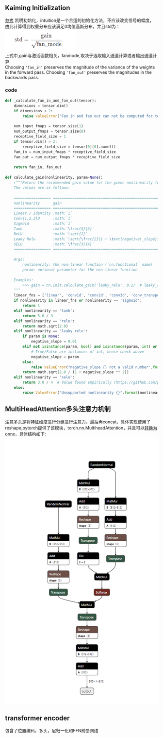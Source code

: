 ## Kaiming Initialization
[参考](https://paperswithcode.com/method/he-initialization)
凯明初始化，intuition是一个合适的初始化方法，不应该改变信号的幅度，由此计算得到权重分布应该满足0均值高斯分布，并且std为：  
![kaiming_init](./pics/kaiming_init.png)  
上式中,gain与激活函数相关，fanmode,取决于选取输入通道计算或者输出通道计算  
Choosing ``'fan_in'`` preserves the magnitude of the variance of the weights in the forward pass. Choosing ``'fan_out'`` preserves the magnitudes in the backwards pass.
### code
```python
def _calculate_fan_in_and_fan_out(tensor):
    dimensions = tensor.dim()
    if dimensions < 2:
        raise ValueError("Fan in and fan out can not be computed for tensor with fewer than 2 dimensions")

    num_input_fmaps = tensor.size(1)
    num_output_fmaps = tensor.size(0)
    receptive_field_size = 1
    if tensor.dim() > 2:
        receptive_field_size = tensor[0][0].numel()
    fan_in = num_input_fmaps * receptive_field_size
    fan_out = num_output_fmaps * receptive_field_size

    return fan_in, fan_out

def calculate_gain(nonlinearity, param=None):
    r"""Return the recommended gain value for the given nonlinearity function.
    The values are as follows:

    ================= ====================================================
    nonlinearity      gain
    ================= ====================================================
    Linear / Identity :math:`1`
    Conv{1,2,3}D      :math:`1`
    Sigmoid           :math:`1`
    Tanh              :math:`\frac{5}{3}`
    ReLU              :math:`\sqrt{2}`
    Leaky Relu        :math:`\sqrt{\frac{2}{1 + \text{negative\_slope}^2}}`
    SELU              :math:`\frac{3}{4}`
    ================= ====================================================

    Args:
        nonlinearity: the non-linear function (`nn.functional` name)
        param: optional parameter for the non-linear function

    Examples:
        >>> gain = nn.init.calculate_gain('leaky_relu', 0.2)  # leaky_relu with negative_slope=0.2
    """
    linear_fns = ['linear', 'conv1d', 'conv2d', 'conv3d', 'conv_transpose1d', 'conv_transpose2d', 'conv_transpose3d']
    if nonlinearity in linear_fns or nonlinearity == 'sigmoid':
        return 1
    elif nonlinearity == 'tanh':
        return 5.0 / 3
    elif nonlinearity == 'relu':
        return math.sqrt(2.0)
    elif nonlinearity == 'leaky_relu':
        if param is None:
            negative_slope = 0.01
        elif not isinstance(param, bool) and isinstance(param, int) or isinstance(param, float):
            # True/False are instances of int, hence check above
            negative_slope = param
        else:
            raise ValueError("negative_slope {} not a valid number".format(param))
        return math.sqrt(2.0 / (1 + negative_slope ** 2))
    elif nonlinearity == 'selu':
        return 3.0 / 4  # Value found empirically (https://github.com/pytorch/pytorch/pull/50664)
    else:
        raise ValueError("Unsupported nonlinearity {}".format(nonlinearity))
```

## MultiHeadAttention多头注意力机制
注意多头是将特征维度进行分组进行注意力，最后再concat，具体实现使用了reshape,pytorch提供了该模块，torch.nn.MultiheadAttention，并且可以[转换为onnx](https://github.com/pytorch/pytorch/issues/78060)，具体结构如下:  
![多头注意力](./pics/multiHead.png)

## transformer encoder
包含了位置编码，多头，层归一化和FFN前馈网络